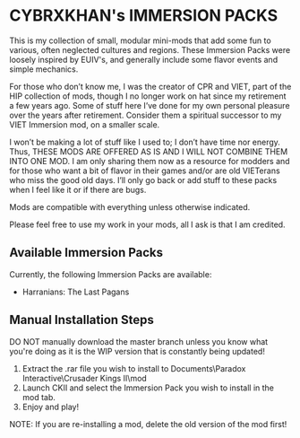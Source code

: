 # CYBRXKHAN's IMMERSION PACKS

This is my collection of small, modular mini-mods that add some fun to various, often neglected cultures and regions. These Immersion Packs were loosely inspired by EUIV's, and generally include some flavor events and simple mechanics.

For those who don’t know me, I was the creator of CPR and VIET, part of the HIP collection of mods, though I no longer work on hat since my retirement a few years ago. Some of stuff here I’ve done for my own personal pleasure over the years after retirement. Consider them a spiritual successor to my VIET Immersion mod, on a smaller scale.

I won’t be making a lot of stuff like I used to; I don’t have time nor energy. Thus, THESE MODS ARE OFFERED AS IS AND I WILL NOT COMBINE THEM INTO ONE MOD. I am only sharing them now as a resource for modders and for those who want a bit of flavor in their games and/or are old VIETerans who miss the good old days. I’ll only go back or add stuff to these packs when I feel like it or if there are bugs.

Mods are compatible with everything unless otherwise indicated.

Please feel free to use my work in your mods, all I ask is that I am credited.


## Available Immersion Packs

Currently, the following Immersion Packs are available:

- Harranians: The Last Pagans



## Manual Installation Steps

DO NOT manually download the master branch unless you know what you're doing as it is the WIP version that is constantly being updated!

1. Extract the .rar file you wish to install to Documents\Paradox Interactive\Crusader Kings II\mod
2. Launch CKII and select the Immersion Pack you wish to install in the mod tab.
3. Enjoy and play!

NOTE: If you are re-installing a mod, delete the old version of the mod first!
